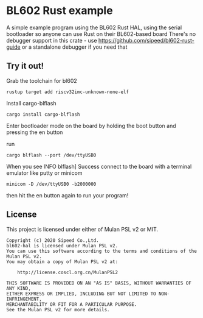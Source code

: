 # BL602 Rust example

A simple example program using the BL602 Rust HAL, using the serial bootloader so anyone can use Rust on their BL602-based board
There's no debugger support in this crate - use https://github.com/sipeed/bl602-rust-guide or a standalone debugger if you need that 

## Try it out!

Grab the toolchain for bl602
```
rustup target add riscv32imc-unknown-none-elf
```

Install cargo-blflash
```
cargo install cargo-blflash
```

Enter bootloader mode on the board by holding the boot button and pressing the en button

run
```
cargo blflash --port /dev/ttyUSB0
```

When you see
INFO  blflash] Success
connect to the board with a terminal emulator like putty or minicom
```
minicom -D /dev/ttyUSB0 -b2000000
```

then hit the en button again to run your program!

## License

This project is licensed under either of Mulan PSL v2 or MIT.

```
Copyright (c) 2020 Sipeed Co.,Ltd.
bl602-hal is licensed under Mulan PSL v2.
You can use this software according to the terms and conditions of the Mulan PSL v2.
You may obtain a copy of Mulan PSL v2 at:

    http://license.coscl.org.cn/MulanPSL2

THIS SOFTWARE IS PROVIDED ON AN "AS IS" BASIS, WITHOUT WARRANTIES OF ANY KIND,
EITHER EXPRESS OR IMPLIED, INCLUDING BUT NOT LIMITED TO NON-INFRINGEMENT,
MERCHANTABILITY OR FIT FOR A PARTICULAR PURPOSE.
See the Mulan PSL v2 for more details.
```
